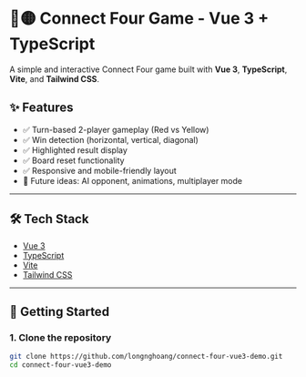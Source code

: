 # 🔴🟡 Connect Four Game - Vue 3 + TypeScript

A simple and interactive Connect Four game built with **Vue 3**, **TypeScript**, **Vite**, and **Tailwind CSS**.

## ✨ Features

- ✅ Turn-based 2-player gameplay (Red vs Yellow)
- ✅ Win detection (horizontal, vertical, diagonal)
- ✅ Highlighted result display
- ✅ Board reset functionality
- ✅ Responsive and mobile-friendly layout
- 🚧 Future ideas: AI opponent, animations, multiplayer mode

---

## 🛠️ Tech Stack

- [Vue 3](https://vuejs.org/)
- [TypeScript](https://www.typescriptlang.org/)
- [Vite](https://vitejs.dev/)
- [Tailwind CSS](https://tailwindcss.com/)

---

## 🚀 Getting Started

### 1. Clone the repository

```bash
git clone https://github.com/longnghoang/connect-four-vue3-demo.git
cd connect-four-vue3-demo
```
